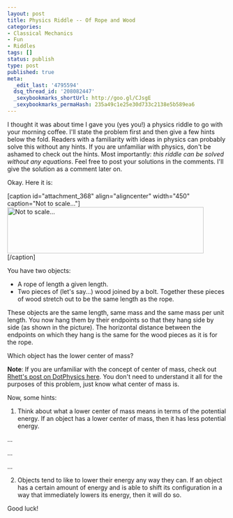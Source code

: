 ```yaml
---
layout: post
title: Physics Riddle -- Of Rope and Wood
categories:
- Classical Mechanics
- Fun
- Riddles
tags: []
status: publish
type: post
published: true
meta:
  _edit_last: '4795594'
  dsq_thread_id: '208082447'
  _sexybookmarks_shortUrl: http://goo.gl/CJsgE
  _sexybookmarks_permaHash: 235a49c1e25e30d733c2138e5b589ea6
---
```

I thought it was about time I gave you (yes you!) a physics riddle to go with your morning coffee. I'll state the problem first and then give a few hints below the fold. Readers with a familiarity with ideas in physics can probably solve this without any hints. If you are unfamiliar with physics, don't be ashamed to check out the hints. Most importantly: <em>this riddle can be solved without any equations</em>. Feel free to post your solutions in the comments. I'll give the solution as a comment later on.

Okay. Here it is:

[caption id="attachment_368" align="aligncenter" width="450" caption="Not to scale..."]<a href="http://morningcoffeephysics.files.wordpress.com/2009/01/hinge-and-rope.png"><img class="size-full wp-image-368  " title="Hinge and Rope" src="http://morningcoffeephysics.files.wordpress.com/2009/01/hinge-and-rope.png" alt="Not to scale..." width="450" height="106" /></a>[/caption]
<p style="text-align:left;">You have two objects:</p>

<ul>
	<li>A rope of length a given length.</li>
	<li>Two pieces of (let's say...) wood joined by a bolt. Together these pieces of wood stretch out to be the same length as the rope.</li>
</ul>
These objects are the same length, same mass and the same mass per unit length. You now hang them by their endpoints so that they hang side by side (as shown in the picture). The horizontal distance between the endpoints on which they hang is the same for the wood pieces as it is for the rope.

Which object has the lower center of mass?

<strong>Note</strong>: If you are unfamiliar with the concept of center of mass, check out <a href="http://blog.dotphys.net/2008/12/the-physics-of-baby-carriers/trackback/">Rhett's post on DotPhysics here</a>. You don't need to understand it all for the purposes of this problem, just know what center of mass is.

<!--more-->Now, some hints:

1) Think about what a lower center of mass means in terms of the potential energy. If an object has a lower center of mass, then it has less potential energy.

...

...

...

2) Objects tend to like to lower their energy any way they can. If an object has a certain amount of energy and is able to shift its configuration in a way that immediately lowers its energy, then it will do so.

Good luck!

